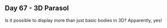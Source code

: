 ## Day 67 - 3D Parasol

Is it possible to display more than just basic bodies in 3D? Apparently, yes!